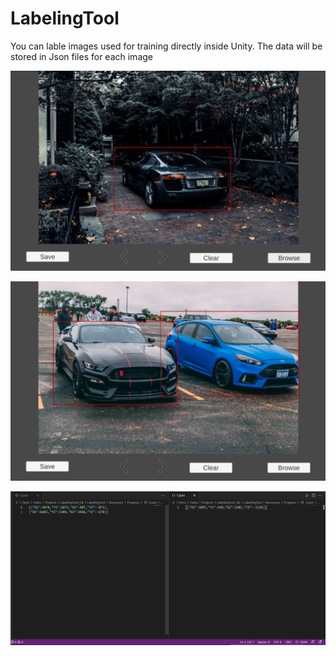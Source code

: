 # LabelingTool

You can lable images used for training directly inside Unity. The data will be stored in Json files for each image

![alt text](https://github.com/tuddor1234/LabelingTool/blob/main/1.png)

![alt text](https://github.com/tuddor1234/LabelingTool/blob/main/2.png)

![alt text](https://github.com/tuddor1234/LabelingTool/blob/main/3.png)
